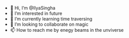 - 👋 Hi, I’m @IlyaSingha
- 👀 I’m interested in future
- 🌱 I’m currently learning time traversing
- 💞️ I’m looking to collaborate on magic
- 📫 How to reach me by enegy beams in the unviverse

<!---
IlyaSingha/IlyaSingha is a ✨ special ✨ repository because its `README.md` (this file) appears on your GitHub profile.
You can click the Preview link to take a look at your changes.
--->
